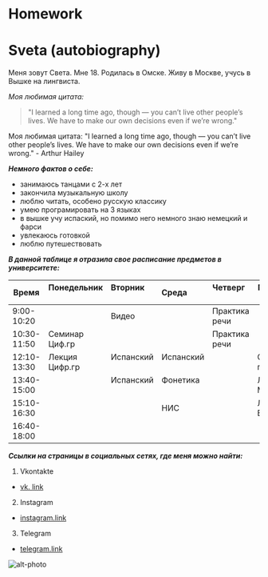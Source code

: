 # Homework

# Sveta (autobiography)
Меня зовут Света. Мне 18. Родилась в Омске. Живу в Москве, учусь в Вышке на лингвиста.

*Моя любимая цитата:*
> "I learned a long time ago, though — you can’t live other people’s lives. 
> We have to make our own decisions even if we’re wrong."

Моя любимая цитата: "I learned a long time ago, though — you can’t live other people’s lives. We have to make our own decisions even if we’re wrong." - Arthur Hailey

**_Немного фактов о себе:_**
* занимаюсь танцами с 2-х лет
* закончила музыкальную школу 
* люблю читать, особено русскую классику
* умею програмировать на 3 языках 
* в вышке учу испаский, но помимо него немного знаю немецкий и фарси 
* увлекаюсь готовкой 
* люблю путешествовать 

**_В данной таблице я отразила свое расписание предметов в университете:_**

| Время        | Понедельник   | Вторник       | Среда          | Четверг       | Пятница        | Суббота      |
|--------------| --------------|:--------------| ---------------|-------------- |----------------|--------------|
|9:00-10:20    |               | Видео         |                | Практика речи |                |              |
|10:30-11:50   | Семинар Циф.гр|               |                | Практика речи |                |              |
|12:10-13:30   | Лекция Цифр.гр| Испанский     | Испанский      |               | Семинар по ВКБ |              |
|13:40-15:00   |               | Испанский     | Фонетика       |               | Лекция МКН     | Грамматика   |
|15:10-16:30   |               |               | НИС            |               | Лекция ВКБ     | Грамматика   |
|16:40-18:00   |               |               |                |               |                | Латинский    |
     


**_Ссылки на страницы в социальных сетях, где меня можно найти:_**
1. Vkontakte
  * [vk. link](https://vk.com/id382602195)
  
2. Instagram
  * [instagram.link](https://www.instagram.com/snovivi/?hl=ru)

3. Telegram
  * [telegram.link](https://t.me/snovivi)
  

![alt-photo](https://pp.userapi.com/c836638/v836638195/694ae/GLX-Byx6-Yo.jpg)


